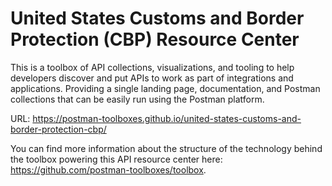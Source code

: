 # United States Customs and Border Protection (CBP) Resource Center
This is a toolbox of API collections, visualizations, and tooling to help developers discover and put APIs to work as part of integrations and applications. Providing a single landing page, documentation, and Postman collections that can be easily run using the Postman platform.

URL: https://postman-toolboxes.github.io/united-states-customs-and-border-protection-cbp/

You can find more information about the structure of the technology behind the toolbox powering this API resource center here: https://github.com/postman-toolboxes/toolbox.
